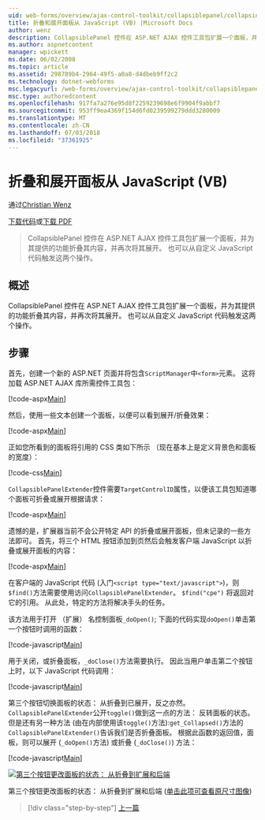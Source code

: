 ```yaml
---
uid: web-forms/overview/ajax-control-toolkit/collapsiblepanel/collapsing-and-expanding-a-panel-from-javascript-vb
title: 折叠和展开面板从 JavaScript (VB) |Microsoft Docs
author: wenz
description: CollapsiblePanel 控件在 ASP.NET AJAX 控件工具包扩展一个面板，并为其提供的功能以折叠其内容并将其展开...
ms.author: aspnetcontent
manager: wpickett
ms.date: 06/02/2008
ms.topic: article
ms.assetid: 298789b4-2964-49f5-a0a8-d4dbeb9ff2c2
ms.technology: dotnet-webforms
msc.legacyurl: /web-forms/overview/ajax-control-toolkit/collapsiblepanel/collapsing-and-expanding-a-panel-from-javascript-vb
msc.type: authoredcontent
ms.openlocfilehash: 917fa7a276e95d8f2259239698e6f9904f9abbf7
ms.sourcegitcommit: 953ff9ea4369f154d6fd0239599279ddd3280009
ms.translationtype: MT
ms.contentlocale: zh-CN
ms.lasthandoff: 07/03/2018
ms.locfileid: "37361925"
---
```

<a name="collapsing-and-expanding-a-panel-from-javascript-vb"></a>折叠和展开面板从 JavaScript (VB)
====================
通过[Christian Wenz](https://github.com/wenz)

[下载代码](http://download.microsoft.com/download/8/a/a/8aab3c3e-de6f-463f-805c-5fda567eef6e/CollapsiblePanel1.vb.zip)或[下载 PDF](http://download.microsoft.com/download/b/6/a/b6ae89ee-df69-4c87-9bfb-ad1eb2b23373/collapsiblepanel1VB.pdf)

> CollapsiblePanel 控件在 ASP.NET AJAX 控件工具包扩展一个面板，并为其提供的功能折叠其内容，并再次将其展开。 也可以从自定义 JavaScript 代码触发这两个操作。


## <a name="overview"></a>概述

CollapsiblePanel 控件在 ASP.NET AJAX 控件工具包扩展一个面板，并为其提供的功能折叠其内容，并再次将其展开。 也可以从自定义 JavaScript 代码触发这两个操作。

## <a name="steps"></a>步骤

首先，创建一个新的 ASP.NET 页面并将包含`ScriptManager`中`<form>`元素。 这将加载 ASP.NET AJAX 库所需控件工具包：

[!code-aspx[Main](collapsing-and-expanding-a-panel-from-javascript-vb/samples/sample1.aspx)]

然后，使用一些文本创建一个面板，以便可以看到展开/折叠效果：

[!code-aspx[Main](collapsing-and-expanding-a-panel-from-javascript-vb/samples/sample2.aspx)]

正如您所看到的面板将引用的 CSS 类如下所示 （现在基本上是定义背景色和面板的宽度）：

[!code-css[Main](collapsing-and-expanding-a-panel-from-javascript-vb/samples/sample3.css)]

`CollapsiblePanelExtender`控件需要`TargetControlID`属性，以便该工具包知道哪个面板可折叠或展开根据请求：

[!code-aspx[Main](collapsing-and-expanding-a-panel-from-javascript-vb/samples/sample4.aspx)]

遗憾的是，扩展器当前不会公开特定 API 的折叠或展开面板，但未记录的一些方法即可。 首先，将三个 HTML 按钮添加到页然后会触发客户端 JavaScript 以折叠或展开面板的内容：

[!code-aspx[Main](collapsing-and-expanding-a-panel-from-javascript-vb/samples/sample5.aspx)]

在客户端的 JavaScript 代码 (入门`<script type="text/javascript">`)，则`$find()`方法需要使用访问`CollapsiblePanelExtender`。 `$find("cpe")` 将返回对它的引用。 从此处，特定的方法将解决手头的任务。

该方法用于打开 （扩展） 名控制面板`_doOpen()`; 下面的代码实现`doOpen()`单击第一个按钮时调用的函数：

[!code-javascript[Main](collapsing-and-expanding-a-panel-from-javascript-vb/samples/sample6.js)]

用于关闭，或折叠面板，`_doClose()`方法需要执行。 因此当用户单击第二个按钮上时，以下 JavaScript 代码调用：

[!code-javascript[Main](collapsing-and-expanding-a-panel-from-javascript-vb/samples/sample7.js)]

第三个按钮切换面板的状态： 从折叠到已展开，反之亦然。 `CollapsiblePanelExtender`公开`toggle()`做到这一点的方法： 反转面板的状态。 但是还有另一种方法 (由在内部使用该`toggle()`方法):`get_Collapsed()`方法的`CollapsiblePanelExtender()`告诉我们是否折叠面板。 根据此函数的返回值，面板，则可以展开 (`_doOpen()`方法) 或折叠 (`_doClose()`) 方法：

[!code-javascript[Main](collapsing-and-expanding-a-panel-from-javascript-vb/samples/sample8.js)]


[![第三个按钮更改面板的状态： 从折叠到扩展和后端](collapsing-and-expanding-a-panel-from-javascript-vb/_static/image2.png)](collapsing-and-expanding-a-panel-from-javascript-vb/_static/image1.png)

第三个按钮更改面板的状态： 从折叠到扩展和后端 ([单击此项可查看原尺寸图像](collapsing-and-expanding-a-panel-from-javascript-vb/_static/image3.png))

> [!div class="step-by-step"]
> [上一篇](collapsing-and-expanding-a-panel-from-javascript-cs.md)

